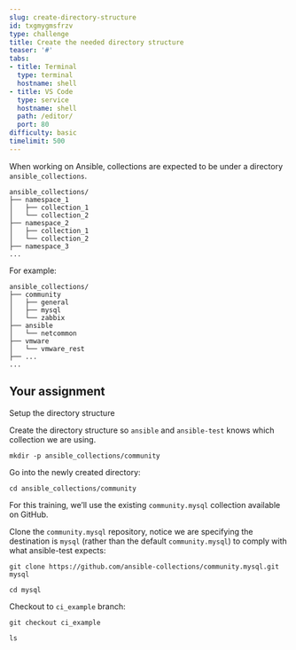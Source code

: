 ```yaml
---
slug: create-directory-structure
id: txgmygmsfrzv
type: challenge
title: Create the needed directory structure
teaser: '#'
tabs:
- title: Terminal
  type: terminal
  hostname: shell
- title: VS Code
  type: service
  hostname: shell
  path: /editor/
  port: 80
difficulty: basic
timelimit: 500
---
```

When working on Ansible, collections are expected to be under a directory `ansible_collections`.

~~~
ansible_collections/
├── namespace_1
│   ├── collection_1
│   └── collection_2
├── namespace_2
│   ├── collection_1
│   └── collection_2
├── namespace_3
...
~~~

For example:
~~~
ansible_collections/
├── community
│   ├── general
│   ├── mysql
│   └── zabbix
├── ansible
│   └── netcommon
├── vmware
│   └── vmware_rest
├── ...
...
~~~

## Your assignment

Setup the directory structure

Create the directory structure so `ansible` and `ansible-test` knows which collection we are using.

```
mkdir -p ansible_collections/community
```

Go into the newly created directory:

```
cd ansible_collections/community
```

For this training, we’ll use the existing `community.mysql` collection available on GitHub.

Clone the `community.mysql` repository, notice we are specifying the destination is `mysql` (rather than the default `community.mysql`) to comply with what ansible-test expects:

```
git clone https://github.com/ansible-collections/community.mysql.git mysql
```

```
cd mysql
```

Checkout to `ci_example` branch:

```
git checkout ci_example
```

```
ls
```


